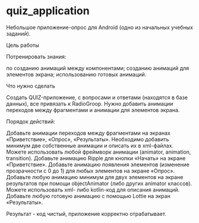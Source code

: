 # quiz_application

Небольшое приложение-опрос для Android (одно из начальных учебных заданий).

Цель работы

Потренировать знания:

по созданию анимаций между компонентами;
созданию анимаций для элементов экрана;
использованию готовых анимаций.


Что нужно сделать

Создать QUIZ-приложение, с вопросами и ответами (находятся в базе данных), все привязать к RadioGroop.  Нужно добавить анимации переходов между фрагментами и анимации для элементов экрана.

Порядок действий:

Добавьте анимации переходов между фрагментами на экранах «Приветствие», «Опрос», «Результаты». Необходимо добавить минимум две собственные анимации и описать их в xml-файлах. Можете использовать любой фреймворк анимации (animator, animation, transition).
Добавьте анимацию Ripple для кнопки «Начать» на экране «Приветствие».
Добавьте анимацию появления элементов (изменение прозрачности с 0 до 1)  для любых элементов на экране «Опрос».
Добавьте любую анимацию минимум для двух элементов на экране результатов при помощи objectAnimator (либо других animator классов). Можете использовать xml- либо kotlin-код для описания анимаций.
Добавьте любую готовую анимацию с помощью Lottie на экран «Результаты».

Результат - код чистый, приложение корректно отрабатывает. 
